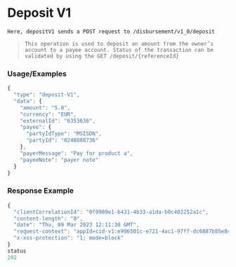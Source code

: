 # Deposit V1

`Here, depositV1 sends a POST request to /disbursement/v1_0/deposit`

> `This operation is used to deposit an amount from the owner’s account to a payee account.
Status of the transaction can be validated by using the GET /deposit/{referenceId}`

### Usage/Examples

```javascript
{
  "type": "deposit-V1",
  "data": {
    "amount": "5.0",
    "currency": "EUR",
    "externalId": "6353636",
    "payee": {
      "partyIdType": "MSISDN",
      "partyId": "0248888736"
    },
    "payerMessage": "Pay for product a",
    "payeeNote": "payer note"
  }
}
```

### Response Example

```javascript
{
  "clientCorrelationId": "0f9989e1-b431-4b33-a1da-b0c402252a1c",
  "content-length": "0",
  "date": "Thu, 09 Mar 2023 12:11:30 GMT",
  "request-context": "appId=cid-v1:e996501c-e721-4ac1-97ff-dc6887b85e8c",
  "x-xss-protection": "1; mode=block"
}
status 
202
```
